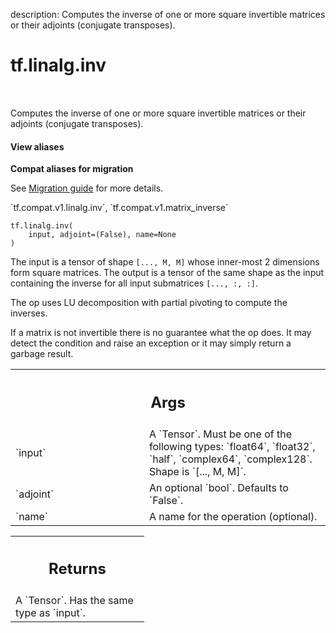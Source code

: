 description: Computes the inverse of one or more square invertible matrices or their adjoints (conjugate transposes).

<div itemscope itemtype="http://developers.google.com/ReferenceObject">
<meta itemprop="name" content="tf.linalg.inv" />
<meta itemprop="path" content="Stable" />
</div>

# tf.linalg.inv

<!-- Insert buttons and diff -->

<table class="tfo-notebook-buttons tfo-api nocontent" align="left">

</table>



Computes the inverse of one or more square invertible matrices or their adjoints (conjugate transposes).

<section class="expandable">
  <h4 class="showalways">View aliases</h4>
  <p>
<b>Compat aliases for migration</b>
<p>See
<a href="https://www.tensorflow.org/guide/migrate">Migration guide</a> for
more details.</p>
<p>`tf.compat.v1.linalg.inv`, `tf.compat.v1.matrix_inverse`</p>
</p>
</section>

<pre class="devsite-click-to-copy prettyprint lang-py tfo-signature-link">
<code>tf.linalg.inv(
    input, adjoint=(False), name=None
)
</code></pre>



<!-- Placeholder for "Used in" -->


The input is a tensor of shape `[..., M, M]` whose inner-most 2 dimensions
form square matrices. The output is a tensor of the same shape as the input
containing the inverse for all input submatrices `[..., :, :]`.

The op uses LU decomposition with partial pivoting to compute the inverses.

If a matrix is not invertible there is no guarantee what the op does. It
may detect the condition and raise an exception or it may simply return a
garbage result.

<!-- Tabular view -->
 <table class="responsive fixed orange">
<colgroup><col width="214px"><col></colgroup>
<tr><th colspan="2"><h2 class="add-link">Args</h2></th></tr>

<tr>
<td>
`input`
</td>
<td>
A `Tensor`. Must be one of the following types: `float64`, `float32`, `half`, `complex64`, `complex128`.
Shape is `[..., M, M]`.
</td>
</tr><tr>
<td>
`adjoint`
</td>
<td>
An optional `bool`. Defaults to `False`.
</td>
</tr><tr>
<td>
`name`
</td>
<td>
A name for the operation (optional).
</td>
</tr>
</table>



<!-- Tabular view -->
 <table class="responsive fixed orange">
<colgroup><col width="214px"><col></colgroup>
<tr><th colspan="2"><h2 class="add-link">Returns</h2></th></tr>
<tr class="alt">
<td colspan="2">
A `Tensor`. Has the same type as `input`.
</td>
</tr>

</table>

